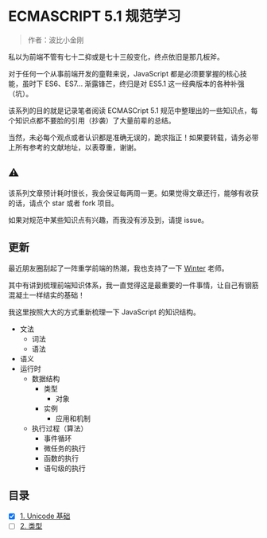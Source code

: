 # ECMASCRIPT 5.1 规范学习

> 作者：波比小金刚 

私以为前端不管有七十二抑或是七十三般变化，终点依旧是那几板斧。

对于任何一个从事前端开发的童鞋来说，JavaScript 都是必须要掌握的核心技能，虽时下 ES6、ES7... 渐露锋芒，终归是对 ES5.1 这一经典版本的各种补强（坑）。

该系列的目的就是记录笔者阅读 ECMASCript 5.1 规范中整理出的一些知识点，每个知识点都不要脸的引用（抄袭）了大量前辈的总结。

当然，未必每个观点或者认识都是准确无误的，跪求指正！如果要转载，请务必带上所有参考的文献地址，以表尊重，谢谢。

## ⚠️

该系列文章预计耗时很长，我会保证每两周一更。如果觉得文章还行，能够有收获的话，请点个 star 或者 fork 项目。

如果对规范中某些知识点有兴趣，而我没有涉及到，请提 issue。

## 更新

最近朋友圈刮起了一阵重学前端的热潮，我也支持了一下 [Winter](https://github.com/wintercn) 老师。

其中有讲到梳理前端知识体系，我一直觉得这是最重要的一件事情，让自己有钢筋混凝土一样结实的基础！

我这里按照大大的方式重新梳理一下 JavaScript 的知识结构。

- 文法
  - 词法
  - 语法
- 语义
- 运行时
  - 数据结构
    - 类型
      - 对象
    - 实例
      - 应用和机制 
  - 执行过程（算法）
    - 事件循环
    - 微任务的执行
    - 函数的执行
    - 语句级的执行

## 目录

- [x] [1. Unicode 基础](./es5-01-char-code.md)</br>
- [ ] [2. 类型](./types.md)